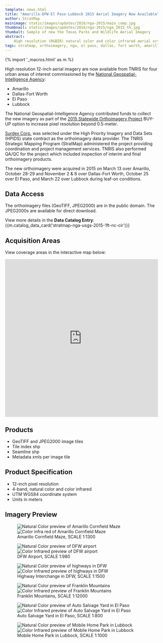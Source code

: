 ```yaml
---
template: news.html
title: "Amarillo-DFW-El Paso-Lubbock 2015 Aerial Imagery Now Available"
author: StratMap
mainimage: static/images/updates/2016/nga-2015/main_comp.jpg
thumbnail: static/images/updates/2016/nga-2015/nga_2015_th.jpg
thumbalt: Sample of new the Texas Parks and Wildlife Aerial Imagery
abstract:
    High resolution (RGBIR) natural color and color infrared aerial orthoimagery are now available from TNRIS for four urban areas.
tags: stratmap, orthoimagery, nga, el paso, dallas, fort worth, amarillo, lubbock
---
```


{% import '_macros.html' as m %}

High resolution 12-inch aerial imagery are now available from TNRIS for four urban areas of interest commissioned by the [National Geospatial-Intelligence Agency](https://www.nga.mil/Pages/Default.aspx): 
- Amarillo
- Dallas-Fort Worth
- El Paso
- Lubbock

The National Geospatial-Intelligence Agency contributed funds to collect the new imagery as part of the [2015 Statewide Orthoimagery Project](https://tnris.org/2015-statewide-orthoimagery-project/) BUY-UP option to increase pixel resolution beyond 0.5-meter.

[Surdex Corp.](https://www.surdex.net) was selected under the High Priority Imagery and Data Sets (HPIDS) state contract as the orthoimagery data provider. The TNRIS Strategic Mapping Program (StratMap) administered the project providing coordination and project management services. TNRIS also performed QA/QC for the project which included inspection of interim and final orthoimagery products.

The new orthoimagery were acquired in 2015 on March 13 over Amarillo, October 28-29 and November 2 & 8 over Dallas-Fort Worth, October 25 over El Paso, and March 22 over Lubbock during leaf-on conditions.

## Data Access

The orthoimagery files (GeoTIFF, JPEG2000) are in the public domain. The JPEG2000s are available for direct download.

View more details in the **Data Catalog Entry**:
{{m.catalog_data_card('stratmap-nga-usgs-2015-1ft-nc-cir')}}

## Acquisition Areas
View coverage areas in the interactive map below:

<iframe width="100%" height="520" frameborder="0" src="https://tnris.cartodb.com/viz/3eeb0c6e-df08-11e5-be12-0e787de82d45/embed_map" allowfullscreen webkitallowfullscreen mozallowfullscreen oallowfullscreen msallowfullscreen></iframe>

## Products

- GeoTIFF and JPEG2000 image tiles
- Tile index shp
- Seamline shp
- Metadata xmls per image tile

## Product Specification

- 12-inch pixel resolution
- 4-band, natural color and color infrared
- UTM WGS84 coordinate system 
- Units in meters

## Imagery Preview

<figure class="data-preview">
<div id="imageCompare1" class='twentytwenty-container natural-color-infrared'>
  <img class="img-responsive" src="{{m.link('static/images/updates/2016/nga-2015/nga15amarillo_cornfieldmaze_nc_1to1300_20150313.jpg')}}" alt="Natural Color preview of Amarillo Cornfield Maze">
  <img class="img-responsive" src="{{m.link('static/images/updates/2016/nga-2015/nga15amarillo_cornfieldmaze_cir_1to1300_20150313.jpg')}}" alt="Color infra red of Amarillo Cornfield Maze">
</div>
<figcaption>Amarillo Cornfield Maze, SCALE 1:1300</figcaption>
</figure>

<figure class="data-preview">
<div id="imageCompare1" class='twentytwenty-container natural-color-infrared'>
  <img class="img-responsive" src="{{m.link('static/images/updates/2016/nga-2015/nga15dfw_dfwairport_nc_1to980_20151029.jpg')}}" alt="Natural Color preview of DFW airport">
  <img class="img-responsive" src="{{m.link('static/images/updates/2016/nga-2015/nga15dfw_dfwairport_cir_1to980_20151029.jpg')}}" alt="Color Infrared preview of DFW airport">
</div>
<figcaption>DFW Airport, SCALE 1:980</figcaption>
</figure>

<figure class="data-preview">
<div id="imageCompare1" class='twentytwenty-container natural-color-infrared'>
  <img class="img-responsive" src="{{m.link('static/images/updates/2016/nga-2015/nga15dfw_fwexchange_nc_1to1500_20151029.jpg')}}" alt="Natural Color preview of highways in DFW">
  <img class="img-responsive" src="{{m.link('static/images/updates/2016/nga-2015/nga15dfw_fwexchange_cir_1to1500_20151029.jpg')}}" alt="Color Infrared preview of highways in DFW">
</div>
<figcaption>Highway Interchange in DFW, SCALE 1:1500</figcaption>
</figure>

<figure class="data-preview">
<div id="imageCompare1" class='twentytwenty-container natural-color-infrared'>
  <img class="img-responsive" src="{{m.link('static/images/updates/2016/nga-2015/nga15elpaso_franklinmts_nc_1to12000_20151025.jpg')}}" alt="Natural Color preview of Franklin Mountains">
  <img class="img-responsive" src="{{m.link('static/images/updates/2016/nga-2015/nga15elpaso_franklinmts_cir_1to12000_20151025.jpg')}}" alt="Color Infrared preview of Franklin Mountains">
</div>
<figcaption>Franklin Mountains, SCALE 1:12000</figcaption>
</figure>

<figure class="data-preview">
<div id="imageCompare1" class='twentytwenty-container natural-color-infrared'>
  <img class="img-responsive" src="{{m.link('static/images/updates/2016/nga-2015/nga15elpaso_autosalvageyard_nc_1to800_20151025.jpg')}}" alt="Natural Color preview of Auto Salvage Yard in El Paso">
  <img class="img-responsive" src="{{m.link('static/images/updates/2016/nga-2015/nga15elpaso_autosalvageyard_cir_1to800_20151025.jpg')}}" alt="Color Infrared preview of Auto Salvage Yard in El Paso">
</div>
<figcaption>Auto Salvage Yard in El Paso, SCALE 1:800</figcaption>
</figure>

<figure class="data-preview">
<div id="imageCompare1" class='twentytwenty-container natural-color-infrared'>
  <img class="img-responsive" src="{{m.link('static/images/updates/2016/nga-2015/nga15lubbock_mobilehomepark_nc_1to1000_20150322.jpg')}}" alt="Natural Color preview of Mobile Home Park in Lubbock">
  <img class="img-responsive" src="{{m.link('static/images/updates/2016/nga-2015/nga15lubbock_mobilehomepark_cir_1to1000_20150322.jpg')}}" alt="Color Infrared preview of Mobile Home Park in Lubbock">
</div>
<figcaption>Mobile Home Park in Lubbock, SCALE 1:1000</figcaption>
</figure>
